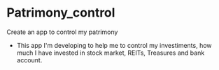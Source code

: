 # Patrimony_control
Create an app to control my patrimony

* This app I'm developing to help me to control my investiments, how much I have invested in stock market, REITs, Treasures and bank account.
